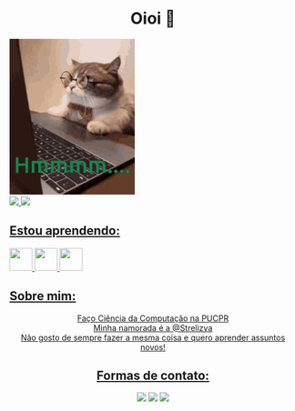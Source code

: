 ### <h1 text align='center'>Oioi 👋</h1>
<div>
  <img src = "./gato.gif">
  <a href="https://github.com/Lavitsmir">
    </div>
    <div>
  <img height="170em" src="https://github-readme-stats.vercel.app/api/top-langs/?username=Lavitsmir&layout=compact&langs_count=7&theme=dracula"/>
  <img height="170em" src="https://github-readme-stats.vercel.app/api?username=Lavitsmir&show_icons=true&theme=dracula&include_all_commits=true&count_private=true"/>
</div>
  <div>
    <h2>Estou aprendendo: </h2>
    <img src="https://cdn.jsdelivr.net/gh/devicons/devicon/icons/python/python-original.svg" width="40" height="40"/>
    <img src="https://cdn.jsdelivr.net/gh/devicons/devicon/icons/java/java-original.svg" width="40" height="40"/>
    <img src="https://cdn.jsdelivr.net/gh/devicons/devicon/icons/c/c-original.svg" width="40" height="40"/>
  </div>
  <div>
    <h2> Sobre mim: </h2>
    <p> 
      <div text align= 'center'> Faço Ciência da Computação na PUCPR </div>
      <div text align= 'center'> Minha namorada é a @Strelizya <div>
      <div text align= 'center'> Não gosto de sempre fazer a mesma coisa e quero aprender assuntos novos! <div>
    </p>
  </div>
  
<div>
  <h2 text align 'center'>Formas de contato: </h2>
  <a href="https://www.instagram.com/lavitsmir/" target="_blank"><img src="https://img.shields.io/badge/-Instagram-%23E4405F?style=for-the-badge&logo=instagram&logoColor=white" target="_blank"></a>
  <a href = "mailto:lavitsmir@gmail.com"><img src="https://img.shields.io/badge/Gmail-D14836?style=for-the-badge&logo=gmail&logoColor=white" target="_blank"></a>
  <a href="https://www.linkedin.com/in/enzo-bloss-stival-b6803872/" target="_blank"><img src="https://img.shields.io/badge/-LinkedIn-%230077B5?style=for-the-badge&logo=linkedin&logoColor=white" target="_blank"></a>   
    
</div>
<!--
**Lavitsmir/Lavitsmir** is a ✨ _special_ ✨ repository because its `README.md` (this file) appears on your GitHub profile.

Here are some ideas to get you started:

- 🔭 I’m currently working on ...
- 🌱 I’m currently learning ...
- 👯 I’m looking to collaborate on ...
- 🤔 I’m looking for help with ...
- 💬 Ask me about ...
- 📫 How to reach me: ...
- 😄 Pronouns: ...
- ⚡ Fun fact: ...
-->
